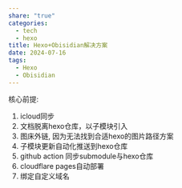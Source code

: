 ```yaml
---
share: "true"
categories:
  - tech
  - hexo
title: Hexo+Obisidian解决方案
date: 2024-07-16
tags:
  - Hexo
  - Obisidian
---
```

核心前提: 
1. icloud同步
2. 文档脱离hexo仓库，以子模块引入
3. 图床外链, 因为无法找到合适hexo的图片路径方案
4. 子模块更新自动化推送到hexo仓库
5. github action 同步submodule与hexo仓库
6. cloudflare pages自动部署
7. 绑定自定义域名
